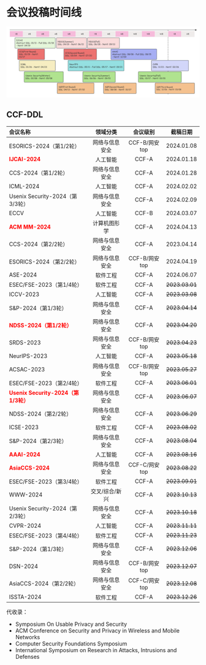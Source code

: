 # 会议投稿时间线

![confDDLv1](./confDDLv3.png)

## CCF-DDL

| 会议名称                                                 |    领域分类    |   会议级别    |       截稿日期        |
| :------------------------------------------------------- | :------------: | :-----------: | :-------------------: |
| ESORICS-2024（第1/2轮）                                  | 网络与信息安全 | CCF-B/网安top |      2024.01.08       |
| <b style="color:red">IJCAI-2024</b>                      |    人工智能    |     CCF-A     |      2024.01.18       |
| CCS-2024（第1/2轮）                                      | 网络与信息安全 |     CCF-A     |      2024.01.28       |
| ICML-2024                                                |    人工智能    |     CCF-A     |      2024.02.02       |
| Usenix Security-2024（第3/3轮）                          | 网络与信息安全 |     CCF-A     |      2024.02.09       |
| ECCV                                                     |    人工智能    |     CCF-B     |      2024.03.07       |
| <b style="color:red">ACM MM-2024</b>                     |  计算机图形学  |     CCF-A     |      2024.04.13       |
| CCS-2024（第2/2轮）                                      | 网络与信息安全 |     CCF-A     |      2023.04.14       |
| ESORICS-2024（第2/2轮）                                  | 网络与信息安全 | CCF-B/网安top |      2024.04.19       |
| ASE-2024                                                 |    软件工程    |     CCF-A     |      2024.06.07       |
| ESEC/FSE-2023（第1/4轮）                                 |    软件工程    |     CCF-A     | <del>2023.03.01</del> |
| ICCV-2023                                                |    人工智能    |     CCF-A     | <del>2023.03.08</del> |
| S&P-2024（第1/3轮）                                      | 网络与信息安全 |     CCF-A     | <del>2023.04.14</del> |
| <b style="color:red">NDSS-2024（第1/2轮）</b>            | 网络与信息安全 |     CCF-A     | <del>2023.04.20</del> |
| SRDS-2023                                                | 网络与信息安全 | CCF-B/网安top | <del>2023.04.23</del> |
| NeurIPS-2023                                             |    人工智能    |     CCF-A     | <del>2023.05.18</del> |
| ACSAC-2023                                               | 网络与信息安全 | CCF-B/网安top | <del>2023.05.27</del> |
| ESEC/FSE-2023（第2/4轮）                                 |    软件工程    |     CCF-A     | <del>2023.06.01</del> |
| <b style="color:red">Usenix Security-2024（第1/3轮）</b> | 网络与信息安全 |     CCF-A     | <del>2023.06.07</del> |
| NDSS-2024（第2/2轮）                                     | 网络与信息安全 |     CCF-A     | <del>2023.06.29</del> |
| ICSE-2023                                                |    软件工程    |     CCF-A     | <del>2023.08.02</del> |
| S&P-2024（第2/3轮）                                      | 网络与信息安全 |     CCF-A     | <del>2023.08.04</del> |
| <b style="color:red">AAAI-2024</b>                       |    人工智能    |     CCF-A     | <del>2023.08.16</del> |
| <b style="color:red">AsiaCCS-2024</b>                    | 网络与信息安全 | CCF-C/网安top | <del>2023.08.22</del> |
| ESEC/FSE-2023（第3/4轮）                                 |    软件工程    |     CCF-A     | <del>2023.09.01</del> |
| WWW-2024                                                 | 交叉/综合/新兴 |     CCF-A     | <del>2023.10.13</del> |
| Usenix Security-2024（第2/3轮）                          | 网络与信息安全 |     CCF-A     | <del>2023.10.18</del> |
| CVPR-2024                                                |    人工智能    |     CCF-A     | <del>2023.11.11</del> |
| ESEC/FSE-2023（第4/4轮）                                 |    软件工程    |     CCF-A     | <del>2023.11.23</del> |
| S&P-2024（第1/3轮）                                      | 网络与信息安全 |     CCF-A     | <del>2023.12.06</del> |
| DSN-2024                                                 | 网络与信息安全 | CCF-B/网安top | <del>2023.12.07</del> |
| AsiaCCS-2024（第2/2轮）                                  | 网络与信息安全 | CCF-C/网安top | <del>2023.12.08</del> |
| ISSTA-2024                                               |    软件工程    |     CCF-A     | <del>2023.12.26</del> |



代收录：

- Symposium On Usable Privacy and Security
- ACM Conference on Security and Privacy in Wireless and Mobile Networks
- Computer Security Foundations Symposium
- International Symposium on Research in Attacks, Intrusions and Defenses


